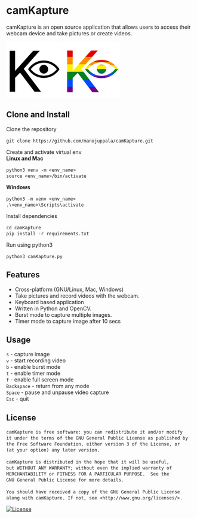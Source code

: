 # camKapture

camKapture is an open source application that allows users to access their webcam device and take pictures or create videos.

<img src="assets/camkapture.png" alt="camKapture" width="150"/>
<img src="assets/camkapture1.png" alt="camKapture" width="150"/>

## Clone and Install

Clone the repository

```
git clone https://github.com/manojuppala/camKapture.git
```

Create and activate virtual env  
**Linux and Mac**

```
python3 venv -m <env_name>
source <env_name>/bin/activate
```

**Windows**

```
python3 -m venv <env_name>
.\<env_name>\Scripts\activate
```

Install dependencies

```
cd camKapture
pip install -r requirements.txt
```

Run using python3

```
python3 camKapture.py
```

## Features

- Cross-platform (GNU/Linux, Mac, Windows)
- Take pictures and record videos with the webcam.
- Keyboard based application
- Written in Python and OpenCV.
- Burst mode to capture multiple images.
- Timer mode to capture image after 10 secs

## Usage

`s` - capture image  
`v` - start recording video  
`b` - enable burst mode  
`t` - enable timer mode  
`f` - enable full screen mode  
`Backspace` - return from any mode  
`Space` - pause and unpause video capture  
`Esc` - quit

## License

```
camKapture is free software: you can redistribute it and/or modify
it under the terms of the GNU General Public License as published by
the Free Software Foundation, either version 3 of the License, or
(at your option) any later version.

camKapture is distributed in the hope that it will be useful,
but WITHOUT ANY WARRANTY; without even the implied warranty of
MERCHANTABILITY or FITNESS FOR A PARTICULAR PURPOSE.  See the
GNU General Public License for more details.

You should have received a copy of the GNU General Public License
along with camKapture. If not, see <http://www.gnu.org/licenses/>.
```

[![License](https://www.gnu.org/graphics/gplv3-with-text-136x68.png)](https://github.com/manojuppala/camKapture/blob/main/LICENSE)
